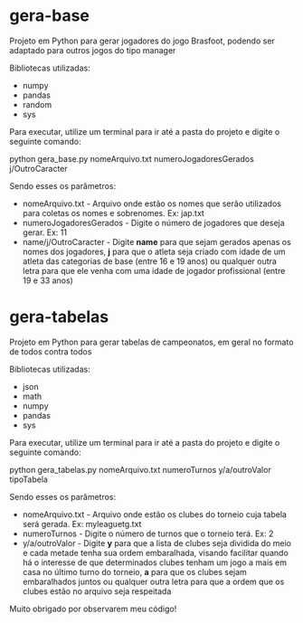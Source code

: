 # gera-base
Projeto em Python para gerar jogadores do jogo Brasfoot, podendo ser adaptado para outros jogos do tipo manager

Bibliotecas utilizadas:
* numpy
* pandas
* random
* sys

Para executar, utilize um terminal para ir até a pasta do projeto e digite o seguinte comando: 

python gera_base.py nomeArquivo.txt numeroJogadoresGerados j/OutroCaracter

Sendo esses os parâmetros:
* nomeArquivo.txt - Arquivo onde estão os nomes que serão utilizados para coletas os nomes e sobrenomes. Ex: jap.txt
* numeroJogadoresGerados - Digite o número de jogadores que deseja gerar. Ex: 11
* name/j/OutroCaracter - Digite **name** para que sejam gerados apenas os nomes dos jogadores, **j** para que o atleta seja criado com idade de um atleta das categorias de base (entre 16 e 19 anos) ou qualquer outra letra para que ele venha com uma idade de jogador profissional (entre 19 e 33 anos)

# gera-tabelas
Projeto em Python para gerar tabelas de campeonatos, em geral no formato de todos contra todos

Bibliotecas utilizadas:
* json
* math
* numpy
* pandas
* sys

Para executar, utilize um terminal para ir até a pasta do projeto e digite o seguinte comando: 

python gera_tabelas.py nomeArquivo.txt numeroTurnos  y/a/outroValor tipoTabela

Sendo esses os parâmetros:
* nomeArquivo.txt - Arquivo onde estão os clubes do torneio cuja tabela será gerada. Ex: myleaguetg.txt
* numeroTurnos - Digite o número de turnos que o torneio terá. Ex: 2
* y/a/outroValor - Digite **y** para que a lista de clubes seja dividida do meio e cada metade tenha sua ordem embaralhada, visando facilitar quando há o interesse de que determinados clubes tenham um jogo a mais em casa no último turno do torneio, **a** para que os clubes sejam embaralhados juntos ou qualquer outra letra para que a ordem que os clubes estão no arquivo seja respeitada


Muito obrigado por observarem meu código!